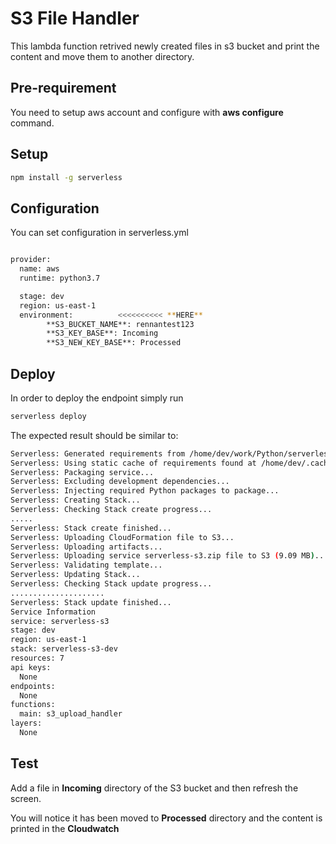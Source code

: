 <!--
title: 'S3 Handler'
description: 'This lambda function retrived newly created files in s3 bucket and print the content and move them to another directory.'
layout: Doc
framework: v1
platform: AWS
language: Python
authorLink: 'https://github.com/victory21th'
authorName: 'Rennan'
-->
# S3 File Handler

This lambda function retrived newly created files in s3 bucket and print the content and move them to another directory.
## Pre-requirement

You need to setup aws account and configure with **aws configure** command.
## Setup

```bash
npm install -g serverless
```
## Configuration
You can set configuration in serverless.yml
```bash

provider:
  name: aws
  runtime: python3.7

  stage: dev
  region: us-east-1
  environment:          <<<<<<<<<< **HERE**
        **S3_BUCKET_NAME**: rennantest123
        **S3_KEY_BASE**: Incoming
        **S3_NEW_KEY_BASE**: Processed

```

## Deploy

In order to deploy the endpoint simply run

```bash
serverless deploy
```

The expected result should be similar to:

```bash
Serverless: Generated requirements from /home/dev/work/Python/serverless_s3/requirements.txt in /home/dev/work/Python/serverless_s3/.serverless/requirements.txt...
Serverless: Using static cache of requirements found at /home/dev/.cache/serverless-python-requirements/bcfa0354bc5cbc23bd3ba35af4d4533e89dba1a465b20f4ce47a9413d818e5b3_slspyc ...
Serverless: Packaging service...
Serverless: Excluding development dependencies...
Serverless: Injecting required Python packages to package...
Serverless: Creating Stack...
Serverless: Checking Stack create progress...
.....
Serverless: Stack create finished...
Serverless: Uploading CloudFormation file to S3...
Serverless: Uploading artifacts...
Serverless: Uploading service serverless-s3.zip file to S3 (9.09 MB)...
Serverless: Validating template...
Serverless: Updating Stack...
Serverless: Checking Stack update progress...
.....................
Serverless: Stack update finished...
Service Information
service: serverless-s3
stage: dev
region: us-east-1
stack: serverless-s3-dev
resources: 7
api keys:
  None
endpoints:
  None
functions:
  main: s3_upload_handler
layers:
  None


```
## Test
Add a file in **Incoming** directory of the S3 bucket and then refresh the screen.

You will notice it has been moved to **Processed** directory and the content is printed in the **Cloudwatch**